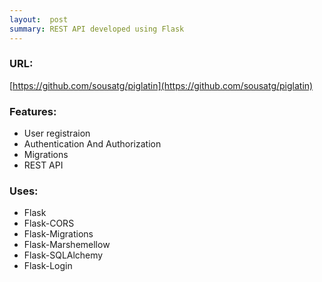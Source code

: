 ```yaml
---
layout:  post
summary: REST API developed using Flask
---
```


### URL: 
[https://github.com/sousatg/piglatin](https://github.com/sousatg/piglatin)

### Features:
* User registraion
* Authentication And Authorization
* Migrations
* REST API

### Uses:
* Flask
* Flask-CORS
* Flask-Migrations
* Flask-Marshemellow
* Flask-SQLAlchemy
* Flask-Login